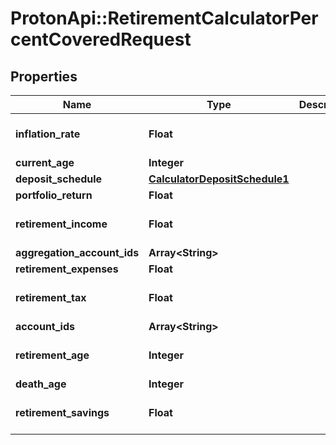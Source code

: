 # ProtonApi::RetirementCalculatorPercentCoveredRequest

## Properties
Name | Type | Description | Notes
------------ | ------------- | ------------- | -------------
**inflation_rate** | **Float** |  | [optional] [default to 0.0]
**current_age** | **Integer** |  | 
**deposit_schedule** | [**CalculatorDepositSchedule1**](CalculatorDepositSchedule1.md) |  | [optional] 
**portfolio_return** | **Float** |  | 
**retirement_income** | **Float** |  | [optional] [default to 0.0]
**aggregation_account_ids** | **Array&lt;String&gt;** |  | [optional] 
**retirement_expenses** | **Float** |  | 
**retirement_tax** | **Float** |  | [optional] [default to 0.0]
**account_ids** | **Array&lt;String&gt;** |  | [optional] 
**retirement_age** | **Integer** |  | [optional] [default to 65]
**death_age** | **Integer** |  | 
**retirement_savings** | **Float** |  | [optional] [default to 0.0]


